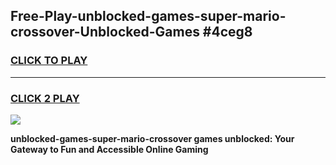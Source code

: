 
## Free-Play-unblocked-games-super-mario-crossover-Unblocked-Games #4ceg8
<h3>
<a href="https://news.freeplayer.one?title=unblocked-games-super-mario-crossover&ref=8M">CLICK TO PLAY</a></h3>
<hr>

<h3>
<a href="https://news.freeplayer.one?title=unblocked-games-super-mario-crossover&ref=8M">CLICK 2 PLAY</a>
  
</h3>

<a href="https://news.freeplayer.one?title=unblocked-games-super-mario-crossover&ref=8M"><img src="https://clearcache.store/games.png"></a>


**unblocked-games-super-mario-crossover games unblocked: Your Gateway to Fun and Accessible Online Gaming**
